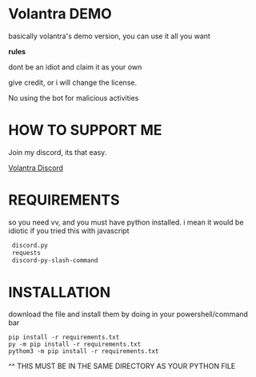# Volantra DEMO

basically volantra's demo version, you can use it all you want

__**rules**__

dont be an idiot and claim it as your own

give credit, or i will change the license.

No using the bot for malicious activities




# HOW TO SUPPORT ME

Join my discord, its that easy.

[Volantra Discord](https://discord.gg/9EkpwcFc2J)


# REQUIREMENTS

so you need vv, and you must have python installed. i mean it would be idiotic if you tried this with javascript 

```txt
 discord.py
 requests
 discord-py-slash-command
 ```
 
# INSTALLATION


download the file and install them by doing in your powershell/command bar


```shell
pip install -r requirements.txt 
py -m pip install -r requirements.txt
pythom3 -m pip install -r requirements.txt

```

^^ THIS MUST BE IN THE SAME DIRECTORY AS YOUR PYTHON FILE





